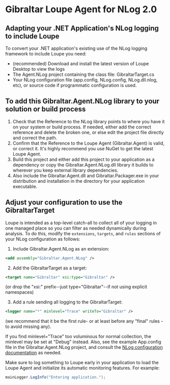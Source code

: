 Gibraltar Loupe Agent for NLog 2.0
=====================


Adapting your .NET Application's NLog logging to include Loupe
--------------------------------------------------------------

To convert your .NET application's existing use of the NLog logging framework to include Loupe you need:

* (recommended) Download and install the latest version of Loupe Desktop to view the logs
* The Agent.NLog project containing the class file: GibraltarTarget.cs 
* Your NLog configuration file (app.config, NLog.config, NLog.dll.nlog, etc), 
  or source code if programmatic configuration is used.

To add this Gibraltar.Agent.NLog library to your solution or build process
--------------------------------------------------------------------------

1. Check that the Reference to the NLog library points to where you have it on your system or build process.  If needed,
    either add the correct reference and delete the broken one, or else edit the project file directly and correct the path.
2. Confirm that the Reference to the Loupe Agent (Gibraltar.Agent) is valid, or correct it.  It's highly
  recommend you use NuGet to get the latest Loupe Agent. 
3. Build this project and either add this project to your application as a dependency or copy the
    Gibraltar.Agent.NLog.dll library it builds to wherever you keep external library dependencies.
4. Also include the Gibraltar.Agent.dll and Gibraltar.Packager.exe in your distribution and installation in the
    directory for your application executable.

Adjust your configuration to use the GibraltarTarget
----------------------------------------------------

Loupe is intended as a top-level catch-all to collect all of your logging in one managed place so you can filter
as needed dynamically during analysis.  To do this, modify the <code>extensions</code>, <code>targets</code>, and
<code>rules</code> sections of your NLog configuration as follows:

1. Include Gibraltar.Agent.NLog as an extension:

```XML
<add assembly="Gibraltar.Agent.NLog" />
```

2. Add the GibraltarTarget as a target:

```XML
<target name="Gibraltar" xsi:type="Gibraltar" />
```
(or drop the "xsi:" prefix--just type="Gibraltar"--if not using explicit namespaces)

3. Add a rule sending all logging to the GibraltarTarget:

```XML
<logger name="*" minlevel="Trace" writeTo="Gibraltar" />
```
(we recommend that it be the first rule- or at least before any "final" rules - to avoid missing any).

If you find minlevel="Trace" too voluminous for normal collection, the minlevel may be set at
"Debug" instead.  Also, see the example App.config file in the Gibraltar.Agent.NLog project,
and consult the <a href="http://www.nlog-project.org/config.html">NLog configuration documentation</a> as needed.

Make sure to log something to Loupe early in your application to load the Loupe
Agent and initialize its automatic monitoring features.  For example:</p>

```C#
mainLogger.LogInfo("Entering application.");
```
